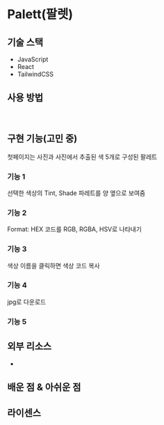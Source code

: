 # Palett(팔렛)

## 기술 스택

- JavaScript
- React
- TailwindCSS

## 사용 방법

<br>

## 구현 기능(고민 중)

첫페이지는 사진과 사진에서 추출된 색 5개로 구성된 팔레트

### 기능 1

선택한 색상의 Tint, Shade 파레트를 양 옆으로 보여줌

### 기능 2

Format: HEX 코드를 RGB, RGBA, HSV로 나타내기

### 기능 3

색상 이름을 클릭하면 색상 코드 복사

### 기능 4

jpg로 다운로드

### 기능 5

## 외부 리소스

-

## 배운 점 & 아쉬운 점

## 라이센스
